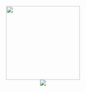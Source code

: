 <div align="center" >
  <img src="https://media.giphy.com/media/zOvBKUUEERdNm/giphy.gif" width="200"/>
</div>
<div align="center" >
  <a href="https://t.me/vladislav_acc" target="_blank">
    <img src="https://img.shields.io/badge/Telegram-2CA5E0?style=for-the-badge&logo=telegram&logoColor=white" />
  </a>
</div>
